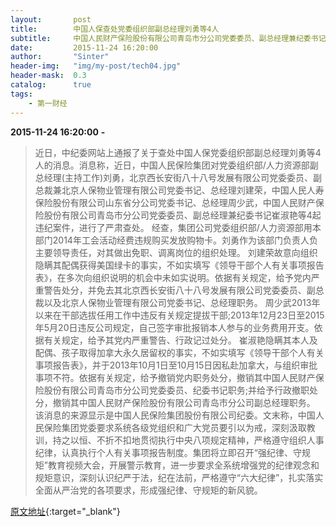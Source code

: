 ```yaml
---
layout:       post
title:        中国人保查处党委组织部副总经理刘勇等4人
subtitle:     中国人民财产保险股份有限公司青岛市分公司党委委员、副总经理兼纪委书记崔淑艳隐瞒其本人及配偶、孩子取得加拿大永久居留权的事实。
date:         2015-11-24 16:20:00
author:       "Sinter"
header-img:   "img/my-post/tech04.jpg"
header-mask:  0.3
catalog:      true
tags:
    - 第一财经
---
```


**2015-11-24 16:20:00**  **-**

> 近日，中纪委网站上通报了关于查处中国人保党委组织部副总经理刘勇等4人的消息。消息称，近日，中国人民保险集团对党委组织部/人力资源部副总经理(主持工作)刘勇，北京西长安街八十八号发展有限公司党委委员、副总裁兼北京人保物业管理有限公司党委书记、总经理刘建荣，中国人民人寿保险股份有限公司山东省分公司党委书记、总经理周少武，中国人民财产保险股份有限公司青岛市分公司党委委员、副总经理兼纪委书记崔淑艳等4起违纪案件，进行了严肃查处。
经查，集团公司党委组织部/人力资源部用本部门2014年工会活动经费违规购买发放购物卡。刘勇作为该部门负责人负主要领导责任，对其做出免职、调离岗位的组织处理。
刘建荣故意向组织隐瞒其配偶获得美国绿卡的事实，不如实填写《领导干部个人有关事项报告表》，在多次向组织说明的机会中未如实说明。依据有关规定，给予党内严重警告处分，并免去其北京西长安街八十八号发展有限公司党委委员、副总裁以及北京人保物业管理有限公司党委书记、总经理职务。
周少武2013年以来在干部选拔任用工作中违反有关规定提拔干部;2013年12月23日至2015年5月20日违反公司规定，自己签字审批报销本人参与的业务费用开支。依据有关规定，给予其党内严重警告、行政记过处分。
崔淑艳隐瞒其本人及配偶、孩子取得加拿大永久居留权的事实，不如实填写《领导干部个人有关事项报告表》，并于2013年10月1日至10月15日因私赴加拿大，与组织审批事项不符。依据有关规定，给予撤销党内职务处分，撤销其中国人民财产保险股份有限公司青岛市分公司党委委员、纪委书记职务;并给予行政撤职处分，撤销其中国人民财产保险股份有限公司青岛市分公司副总经理职务。
该消息的来源显示是中国人民保险集团股份有限公司纪委。文末称，中国人民保险集团党委要求系统各级党组织和广大党员要引以为戒，深刻汲取教训，持之以恒、不折不扣地贯彻执行中央八项规定精神，严格遵守组织人事纪律，认真执行个人有关事项报告制度。集团将立即召开“强纪律、守规矩”教育视频大会，开展警示教育，进一步要求全系统增强党的纪律观念和规矩意识，深刻认识纪严于法，纪在法前，严格遵守“六大纪律”，扎实落实全面从严治党的各项要求，形成强纪律、守规矩的新风貌。


[原文地址](http://www.yicai.com/news/4716246.html){:target="_blank"}


